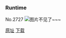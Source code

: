 ### Runtime
No.2727
![图片不见了~~~](https://imgs.xkcd.com/comics/runtime.png)

[原址](https://xkcd.com//2727) [下载](https://imgs.xkcd.com/comics/runtime.png)

